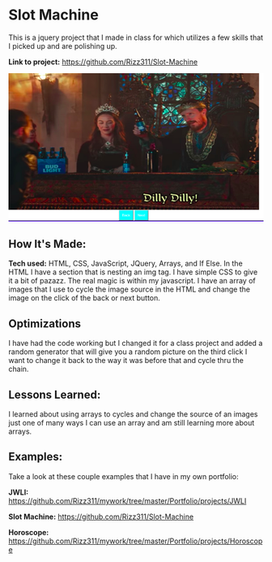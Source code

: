 # Slot Machine
This is a jquery project that I made in class for which utilizes a few skills that I picked up and are polishing up.

**Link to project:** https://github.com/Rizz311/Slot-Machine

![alt tag](https://github.com/Rizz311/Carousel/blob/master/Carousel/img/home.png)

## How It's Made:

**Tech used:** HTML, CSS, JavaScript, JQuery, Arrays, and If Else.
In the HTML I have a section that is nesting an img tag. I have simple CSS to give it a bit of pazazz. The real magic is within my javascript. I have an array of images that I use to cycle the image source in the HTML and change the image on the click of the back or next button.

## Optimizations
I have had the code working but I changed it for a class project and added a random generator that will give you a random picture on the third click I want to change it back to the way it was before that and cycle thru the chain.

## Lessons Learned:
I learned about using arrays to cycles and change the source of an images just one of many ways I can use an array and am still learning more about arrays.
## Examples:
Take a look at these couple examples that I have in my own portfolio:

**JWLI:** https://github.com/Rizz311/mywork/tree/master/Portfolio/projects/JWLI

**Slot Machine:** https://github.com/Rizz311/Slot-Machine

**Horoscope:** https://github.com/Rizz311/mywork/tree/master/Portfolio/projects/Horoscope



